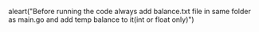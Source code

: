 aleart("Before running the code always add balance.txt file in same folder as main.go and add temp balance to it(int or float only)")
